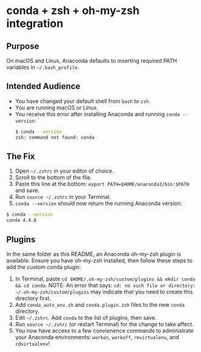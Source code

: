 # conda + zsh + oh-my-zsh integration

## Purpose

On macOS and Linux, Anaconda defaults to inserting required PATH variables in `~/.bash_profile`.

## Intended Audience

* You have changed your default shell from `bash` to `zsh`.
* You are running macOS or Linux.
* You receive this error after installing Anaconda and running `conda --version`: `
  ```bash
  $ conda --version
  zsh: command not found: conda
  ```

## The Fix

1. Open `~/.zshrc` in your editor of choice.
1. Scroll to the bottom of the file.
1. Paste this line at the bottom: `export PATH=$HOME/anaconda3/bin:$PATH` and save.
1. Run `source ~/.zshrc` in your Terminal.
1. `conda --version` should now return the running Anaconda version:
  ```bash
  $ conda --version
  conda 4.4.8
  ```

## Plugins

In the same folder as this README, an Anaconda oh-my-zsh plugin is available. Ensure you have oh-my-zsh installed, then follow these steps to add the custom conda plugin:

1. In Terminal, paste `cd $HOME/.oh-my-zsh/custom/plugins && mkdir conda && cd conda`.
   NOTE: An error that says: `cd: no such file or directory: ~/.oh-my-zsh/custom/plugins` may indicate that you need to create this directory first.
1. Add `conda_auto_env.sh` and `conda.plugin.zsh` files to the new `conda` directory.
1. Edit `~/.zshrc`. Add `conda` to the list of plugins, then save.
1. Run `source ~/.zshrc` (or restart Terminal) for the change to take affect.
1. You now have access to a few convienence commands to administrate your Anaconda environments: `workon`, `workoff`, `rmvirtualenv`, and `cdvirtualenv`!
